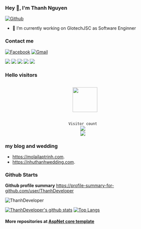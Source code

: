 ### Hey 👋, I'm Thanh Nguyen

[![Github](https://img.shields.io/github/followers/appleboy?label=Follow&style=social)](https://github.com/ThanhDeveloper)

- 🔭 I’m currently working on GlotechJSC as Software Enginner

### Contact me
                  
[![Facebook](https://img.shields.io/badge/facebook-%231877F2.svg?&style=for-the-badge&logo=facebook&logoColor=white)](https://www.facebook.com/NguyenTamThanh1998)
[![Gmail](https://img.shields.io/badge/gmail-red?&style=for-the-badge&logo=gmail&logoColor=white)](https://mail.google.com/mail/u/0/?fs=1&to=thanhdev98@gmail.com&su=SUBJECT&body=BODY&tf=cm)

![](https://github-profile-summary-cards.vercel.app/api/cards/profile-details?username=ThanhDeveloper&theme=github)
![](https://github-profile-summary-cards.vercel.app/api/cards/repos-per-language?username=ThanhDeveloper&theme=github)
![](https://github-profile-summary-cards.vercel.app/api/cards/most-commit-language?username=ThanhDeveloper&theme=github)
![](https://github-profile-summary-cards.vercel.app/api/cards/stats?username=ThanhDeveloper&theme=github)
![](https://github-profile-summary-cards.vercel.app/api/cards/productive-time?username=ThanhDeveloper&theme=github)


### Hello visitors

<p align="center">
  <code>
  <img src='https://user-images.githubusercontent.com/5713670/87202985-820dcb80-c2b6-11ea-9f56-7ec461c497c3.gif' width='80"'>
  </code>
</p>

<p align="center">
   <code>Visitor count</code>
    <br>
   <img src="https://profile-counter.glitch.me/ThanhDeveloper/count.svg" />
  
   <br>
   <a href="https://hits.seeyoufarm.com">
      <img src="https://hits.seeyoufarm.com/api/count/incr/badge.svg?url=https%3A%2F%2Fgithub.com%2FThanhDeveloper&count_bg=%2379C83D&title_bg=%23555555&icon=&icon_color=%23E7E7E7&title=hits&edge_flat=false" />
   </a>
  </p>
  
  ### my blog and wedding
  - https://molailaptrinh.com.
  - https://nhuthanhwedding.com.


### Github Starts

**Github profile summary** <a href="https://profile-summary-for-github.com/user/ThanhDeveloper">https://profile-summary-for-github.com/user/ThanhDeveloper</a>

<p><img src="https://github-readme-streak-stats.herokuapp.com/?user=ThanhDeveloper" alt="ThanhDeveloper" /></p>


[![ThanhDeveloper's github stats](https://github-readme-stats.vercel.app/api?username=ThanhDeveloper&show_icons=true&show_icons=true&theme=buefy&count_private=true&cache_seconds=1800&line_height=24)](https://github.com/ThanhDeveloper)
[![Top Langs](https://github-readme-stats.vercel.app/api/top-langs/?username=ThanhDeveloper&show_icons=true&theme=buefy&layout=compact&cache_seconds=1800&langs_count=8)](https://github.com/ThanhDeveloper)

#### More repositories at [AspNet core template](https://github.com/ThanhDeveloper/AspNetCoreWebApplicationTemplate)
